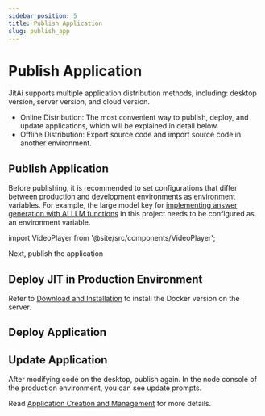 ```yaml
---
sidebar_position: 5
title: Publish Application
slug: publish_app
---
```

# Publish Application

JitAi supports multiple application distribution methods, including: desktop version, server version, and cloud version.
* Online Distribution: The most convenient way to publish, deploy, and update applications, which will be explained in detail below.
* Offline Distribution: Export source code and import source code in another environment.

## Publish Application

Before publishing, it is recommended to set configurations that differ between production and development environments as environment variables. For example, the large model key for [implementing answer generation with AI LLM functions](./dev_app/ai_func) in this project needs to be configured as an environment variable.

import VideoPlayer from '@site/src/components/VideoPlayer';

<VideoPlayer relatePath="/docs/tutorial/publish_app_env.mp4" />

Next, publish the application

<VideoPlayer relatePath="/docs/tutorial/publish_app_publish.mp4" />

## Deploy JIT in Production Environment

Refer to [Download and Installation](./download-installation) to install the Docker version on the server.

## Deploy Application

<VideoPlayer relatePath="/docs/tutorial/publish_app_produce.mp4" />

## Update Application

After modifying code on the desktop, publish again. In the node console of the production environment, you can see update prompts.

<VideoPlayer relatePath="/docs/tutorial/publish_app_produce.mp4" />

Read [Application Creation and Management](../devguide/app-creation-and-publishing/creating-and-deploying-applications) for more details.
